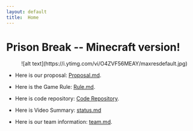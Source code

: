 ```yaml
---
layout: default
title:  Home
---
```


 # Prison Break -- Minecraft version!
 
  <dir>![alt text](https://i.ytimg.com/vi/O4ZVF56MEAY/maxresdefault.jpg)</dir>


 - Here is our proposal: [Proposal.md][quickref].
  
  [quickref]: https://github.com/liran331122/WallaceAI/blob/master/docs/proposal.md

 - Here is the Game Rule: [Rule.md][quickref2].
  

 [quickref2]: https://github.com/liran331122/WallaceAI/blob/master/docs/PrisonBreakRule.md
 - Here is code repository: [Code Repository][quickref3].
  

 [quickref3]: https://github.com/liran331122/WallaceAI/tree/master/code
 - Here is Video Summary: [status.md][quickref4]
  

 [quickref4]: https://github.com/liran331122/WallaceAI/blob/master/docs/status.md

 - Here is our team information: [team.md][quickref5].

 [quickref5]: https://github.com/liran331122/WallaceAI/blob/master/docs/team.md
